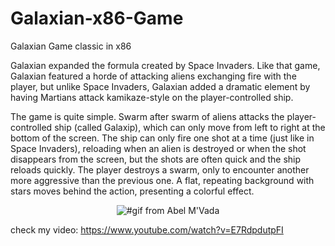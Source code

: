 # Galaxian-x86-Game
Galaxian Game classic in x86 

Galaxian expanded the formula created by Space Invaders. Like that game, Galaxian featured a horde of attacking aliens exchanging fire with the player, but unlike Space Invaders, Galaxian added a dramatic element by having Martians attack kamikaze-style on the player-controlled ship.

The game is quite simple. Swarm after swarm of aliens attacks the player-controlled ship (called Galaxip), which can only move from left to right at the bottom of the screen. The ship can only fire one shot at a time (just like in Space Invaders), reloading when an alien is destroyed or when the shot disappears from the screen, but the shots are often quick and the ship reloads quickly. The player destroys a swarm, only to encounter another more aggressive than the previous one. A flat, repeating background with stars moves behind the action, presenting a colorful effect.

<p align="center">
<img class="_2nKI6" src="https://66.media.tumblr.com/eeef40022edc85c74f7e602fe4df6f64/tumblr_op97abdenu1sfxb96o1_400.gifv" alt="#gif from Abel M'Vada">
</p>


check my video: https://www.youtube.com/watch?v=E7RdpdutpFI
